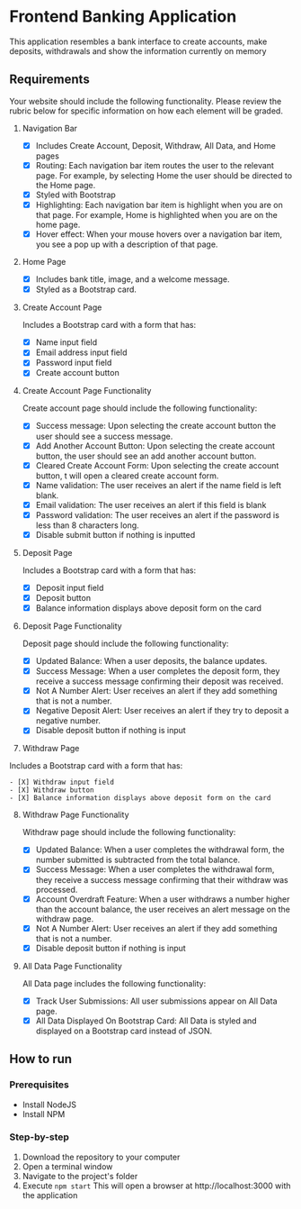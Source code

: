# Frontend Banking Application

This application resembles a bank interface to create accounts, make deposits,
withdrawals and show the information currently on memory

## Requirements

Your website should include the following functionality. Please review the rubric below for specific information on how each element will be graded. 

1. Navigation Bar

    - [X] Includes Create Account, Deposit, Withdraw, All Data, and Home pages
    - [X] Routing: Each navigation bar item routes the user to the relevant page. For example, by selecting Home the user should be directed to the Home page. 
    - [X] Styled with Bootstrap
    - [X] Highlighting: Each navigation bar item is highlight when you are on that page. For example, Home is highlighted when you are on the home page. 
    - [X] Hover effect: When your mouse hovers over a navigation bar item, you see a pop up with a description of that page.

2. Home Page

    - [X] Includes bank title, image, and a welcome message. 
    - [X] Styled as a Bootstrap card.

3. Create Account Page

    Includes a Bootstrap card with a form that has:

    - [X] Name input field
    - [X] Email address input field
    - [X] Password input field
    - [X] Create account button

4. Create Account Page Functionality

    Create account page should include the following functionality:

    - [X] Success message: Upon selecting the create account button the user should see a success message. 
    - [X] Add Another Account Button: Upon selecting the create account button, the user should see an add another account button. 
    - [X] Cleared Create Account Form: Upon selecting the create account button, t will open a cleared create account form.
    - [X] Name validation: The user receives an alert if the name field is left blank. 
    - [X] Email validation: The user receives an alert if this field is blank 
    - [X] Password validation: The user receives an alert if the password is less than 8 characters long. 
    - [X] Disable submit button if nothing is inputted

5. Deposit Page

    Includes a Bootstrap card with a form that has:

    - [X] Deposit input field 
    - [X] Deposit button 
    - [X] Balance information displays above deposit form on the card

6. Deposit Page Functionality

    Deposit page should include the following functionality:

    - [X] Updated Balance: When a user deposits, the balance updates. 
    - [X] Success Message: When a user completes the deposit form, they receive a success message confirming their deposit was received. 
    - [X] Not A Number Alert: User receives an alert if they add something that is not a number. 
    - [X] Negative Deposit Alert: User receives an alert if they try to deposit a negative number.
    - [X] Disable deposit button if nothing is input

7. Withdraw Page

Includes a Bootstrap card with a form that has:

    - [X] Withdraw input field 
    - [X] Withdraw button 
    - [X] Balance information displays above deposit form on the card

8. Withdraw Page Functionality

    Withdraw page should include the following functionality:

    - [X] Updated Balance: When a user completes the withdrawal form, the number submitted is subtracted from the total balance. 
    - [X] Success Message: When a user completes the withdrawal form, they receive a success message confirming that their withdraw was processed. 
    - [X] Account Overdraft Feature: When a user withdraws a number higher than the account balance, the user receives an alert message on the withdraw page.
    - [X] Not A Number Alert: User receives an alert if they add something that is not a number. 
    - [X] Disable deposit button if nothing is input

9. All Data Page Functionality

    All Data page includes the following functionality:

    - [X] Track User Submissions: All user submissions appear on All Data page.
    - [X] All Data Displayed On Bootstrap Card: All Data is styled and displayed on a Bootstrap card instead of JSON.

## How to run

### Prerequisites

- Install NodeJS
- Install NPM

### Step-by-step

1. Download the repository to your computer
2. Open a terminal window
3. Navigate to the project's folder
4. Execute `npm start`
    This will open a browser at http://localhost:3000 with the application
